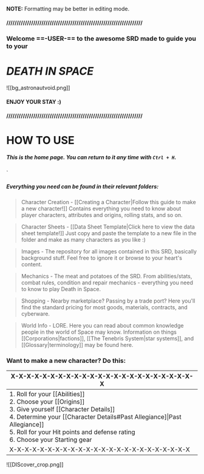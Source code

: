  **NOTE:** Formatting may be better in editing mode.
#### //////////////////////////////////////////////////////////////////
### Welcome ==-USER-== to the awesome SRD made to guide you to your
#                   *DEATH IN SPACE*

![[bg_astronautvoid.png]]

####                        ENJOY YOUR STAY :)

#### //////////////////////////////////////////////////////////////////


# HOW TO USE

##### This is the home page. You can return to it any time with `Ctrl + H`.
`
##### Everything you need can be found in their relevant folders:

> Character Creation - [[Creating a Character|Follow this guide to make a new character!]] Contains everything you need to know about player characters, attributes and origins, rolling stats, and so on.


> Character Sheets - [[Data Sheet Template|Click here to view the data sheet template!]] Just copy and paste the template to a new file in the folder and make as many characters as you like :)


> Images - The repository for all images contained in this SRD, basically background stuff. Feel free to ignore it or browse to your heart's content.


> Mechanics - The meat and potatoes of the SRD. From abilities/stats, combat rules, condition and repair mechanics - everything you need to know to play Death in Space.


> Shopping - Nearby marketplace? Passing by a trade port? Here you'll find the standard pricing for most goods, materials, contracts, and cyberware.


> World Info - LORE. Here you can read about common knowledge people in the world of Space may know. Information on things [[Corporations|factions]], [[The Tenebris System|star systems]], and [[Glossary|terminology]] may be found here.




### Want to make a new character? Do this:

| X-X-X-X-X-X-X-X-X-X-X-X-X-X-X-X-X-X-X-X-X-X-X-X                                                                                                                                                                                                                       |
| --------------------------------------------------------------------------------------------------------------------------------------------------------------------------------------------------------------------------------------------------------------------- |
| 1. Roll for your [[Abilities]]<br>2. Choose your [[Origins]]<br>3. Give yourself [[Character Details]]<br>4. Determine your [[Character Details#Past Allegiance]\|Past Allegiance]]<br>5. Roll for your Hit points and defense rating<br>6. Choose your Starting gear |
| X-X-X-X-X-X-X-X-X-X-X-X-X-X-X-X-X-X-X-X-X-X-X-X                                                                                                                                                                                                                       |

![[DIScover_crop.png]]